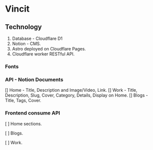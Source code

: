 # Vincit

## Technology
1. Database - Cloudflare D1
2. Notion - CMS.
3. Astro deployed on Cloudflare Pages.
4. Cloudflare worker RESTful API.

### Fonts

### API - Notion Documents
[] Home - Title, Description and Image/Video, Link.
[] Work - Title, Description, Slug, Cover, Category, Details, Display on Home.
[] Blogs - Title, Tags, Cover.

### Frontend consume API
[ ] Home sections.

[ ] Blogs.

[ ] Work.

